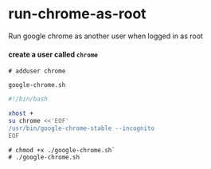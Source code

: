 # run-chrome-as-root
Run google chrome as another user when logged in as root

#### create a user called `chrome`

`# adduser chrome`


`google-chrome.sh`
```bash
#!/bin/bash

xhost +
su chrome <<'EOF'
/usr/bin/google-chrome-stable --incognito
EOF

```

```
# chmod +x ./google-chrome.sh`
# ./google-chrome.sh
```
